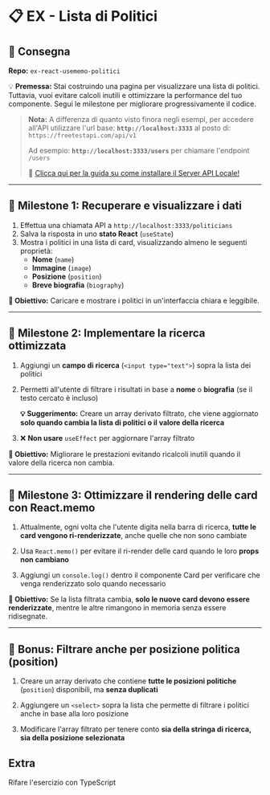 # 📋 EX - Lista di Politici

## 🚀 Consegna

**Repo:** `ex-react-usememo-politici`

💡 **Premessa:** Stai costruindo una pagina per visualizzare una lista di politici. Tuttavia, vuoi evitare calcoli inutili e ottimizzare la performance del tuo componente. Segui le milestone per migliorare progressivamente il codice.

> **Nota:** A differenza di quanto visto finora negli esempi, per accedere all'API utilizzare l'url base: **`http://localhost:3333`** al posto di: `https://freetestapi.com/api/v1`
> 
> Ad esempio: **`http://localhost:3333/users`** per chiamare l'endpoint `/users`
> 
> 📖 [Clicca qui per la guida su come installare il Server API Locale!](link-guida)

---

## 📌 Milestone 1: Recuperare e visualizzare i dati

1. Effettua una chiamata API a `http://localhost:3333/politicians`
2. Salva la risposta in uno **stato React** (`useState`)
3. Mostra i politici in una lista di card, visualizzando almeno le seguenti proprietà:
   - **Nome** (`name`)
   - **Immagine** (`image`)
   - **Posizione** (`position`)
   - **Breve biografia** (`biography`)

**🎯 Obiettivo:** Caricare e mostrare i politici in un'interfaccia chiara e leggibile.

---

## 📌 Milestone 2: Implementare la ricerca ottimizzata

1. Aggiungi un **campo di ricerca** (`<input type="text">`) sopra la lista dei politici
2. Permetti all'utente di filtrare i risultati in base a **nome** o **biografia** (se il testo cercato è incluso)

   **💡 Suggerimento:** Creare un array derivato filtrato, che viene aggiornato **solo quando cambia la lista di politici o il valore della ricerca**

3. ❌ **Non usare** `useEffect` per aggiornare l'array filtrato

**🎯 Obiettivo:** Migliorare le prestazioni evitando ricalcoli inutili quando il valore della ricerca non cambia.

---

## 📌 Milestone 3: Ottimizzare il rendering delle card con React.memo

1. Attualmente, ogni volta che l'utente digita nella barra di ricerca, **tutte le card vengono ri-renderizzate**, anche quelle che non sono cambiate

2. Usa `React.memo()` per evitare il ri-render delle card quando le loro **props non cambiano**

3. Aggiungi un `console.log()` dentro il componente Card per verificare che venga renderizzato solo quando necessario

**🎯 Obiettivo:** Se la lista filtrata cambia, **solo le nuove card devono essere renderizzate**, mentre le altre rimangono in memoria senza essere ridisegnate.

---

## 🎯 Bonus: Filtrare anche per posizione politica (position)

1. Creare un array derivato che contiene **tutte le posizioni politiche** (`position`) disponibili, ma **senza duplicati**

2. Aggiungere un `<select>` sopra la lista che permette di filtrare i politici anche in base alla loro posizione

3. Modificare l'array filtrato per tenere conto **sia della stringa di ricerca, sia della posizione selezionata**

## Extra

Rifare l'esercizio con TypeScript